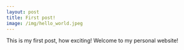 ```yaml
---
layout: post
title: First post!
image: /img/hello_world.jpeg
---
```


This is my first post, how exciting! Welcome to my personal website!
